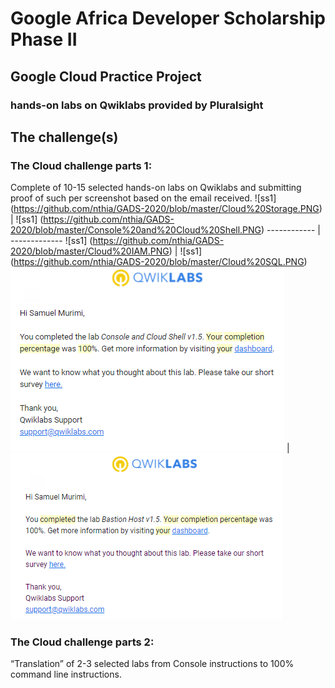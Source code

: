 # Google Africa Developer Scholarship Phase II 

## Google Cloud Practice Project

### hands-on labs on Qwiklabs provided by Pluralsight

## The challenge(s)

### The Cloud challenge parts 1:
Complete of 10-15 selected hands-on labs on Qwiklabs and submitting proof of such per screenshot based on the email received.
![ss1] (https://github.com/nthia/GADS-2020/blob/master/Cloud%20Storage.PNG) | ![ss1] (https://github.com/nthia/GADS-2020/blob/master/Console%20and%20Cloud%20Shell.PNG)
------------ | -------------
![ss1] (https://github.com/nthia/GADS-2020/blob/master/Cloud%20IAM.PNG) | ![ss1] (https://github.com/nthia/GADS-2020/blob/master/Cloud%20SQL.PNG)
![ss1](https://github.com/nthia/GADS-2020/blob/master/Console%20and%20Cloud%20Shell.PNG) | ![ss1](https://github.com/nthia/GADS-2020/blob/master/Bastion%20Host.PNG)

### The Cloud challenge parts 2:
“Translation” of 2-3 selected labs from Console instructions to 100% command line instructions.
